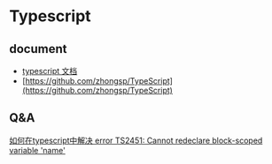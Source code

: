 # Typescript

## document
- [typescript 文档](https://www.tslang.cn/docs/handbook/typescript-in-5-minutes.html)
- [https://github.com/zhongsp/TypeScript](https://github.com/zhongsp/TypeScript)
 
## Q&A
 [如何在typescript中解决 error TS2451: Cannot redeclare block-scoped variable 'name'](https://www.jianshu.com/p/78268bd9af0a)
